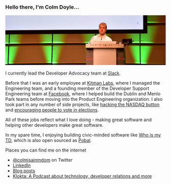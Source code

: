 ### Hello there, I'm Colm Doyle...

![On stage during WeAreDevelopers 2018](https://github.com/colmdoyle/colmdoyle/blob/main/on-stage-cropped.jpeg?raw=true)

I currently lead the Developer Advocacy team at [Slack](https://slack.com).

Before that I was an early employee at [Kitman Labs](https://kitmanlabs.com), where I managed the Engineering team, and a founding member of the Developer Support Engineering team at [Facebook](https://developers.facebook.com), where I helped build the Dublin and Menlo Park teams before moving into the Product Engineering organization. I also took part in any number of side projects, like [hacking the NASDAQ button](http://techcrunch.com/2012/05/18/how-facebook-hacked-the-nasdaq-button/) and [encouraging people to vote in elections](https://www.facebook.com/notes/facebook-data-science/the-2012-election-day-through-the-facebook-lens/10151181043778859/).

All of these jobs reflect what I love doing - making great software and helping other developers make great software.

In my spare time, I enjoying building civic-minded software like [Who is my TD](http://www.whoismytd.com/), which is also open sourced as [Pobal](https://github.com/colmdoyle/pobal).

Places you can find me on the internet

- [@colmisainmdom](https://twitter.com/colmisainmdom) on Twitter
- [LinkedIn](https://www.linkedin.com/in/colmdoyle/)
- [Blog posts](https://cdoyle.me)
- [Klokta: A Podcast about technology, developer relations and more](https://cdoyle.me/pages/podcast)
